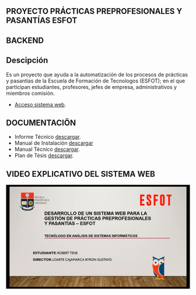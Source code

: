 
## PROYECTO PRÁCTICAS PREPROFESIONALES Y PASANTÍAS ESFOT
## BACKEND

## Descipción
Es un proyecto que ayuda a la automatización de los procesos de prácticas y pasantias de la Escuela de Formación de Tecnologos (ESFOT); en el que participan estudiantes, profesores, jefes de empresa, administrativos y miembros comisión.

- [Acceso sistema web](https://ppp-front.vercel.app/).

## DOCUMENTACIÖN

- Informe Técnico [descargar](https://github.com/trebortc/ppp-app/blob/documentacion/documentacion/Informe_T%C3%A9cnico.pdf).
- Manual de Instalación [descargar](https://github.com/trebortc/ppp-app/blob/documentacion/documentacion/Manual_Instalaci%C3%B3n.pdf)
- Manual Técnico [descargar](https://github.com/trebortc/ppp-app/blob/documentacion/documentacion/Manual_T%C3%A9cnico.pdf).
- Plan de Tésis [descargar](https://github.com/trebortc/ppp-app/blob/documentacion/documentacion/Plan_Tesis.pdf).

## VIDEO EXPLICATIVO DEL SISTEMA WEB
[![IMAGE ALT TEXT HERE](https://github.com/trebortc/ppp-app/blob/documentacion/img/youtube_img.png)](https://www.youtube.com/watch?v=0F-d0xNrpSY&t=15s)
